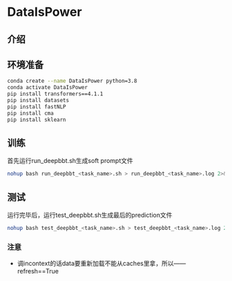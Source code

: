 # DataIsPower

## 介绍

## 环境准备

```bash
conda create --name DataIsPower python=3.8
conda activate DataIsPower
pip install transformers==4.1.1
pip install datasets
pip install fastNLP
pip install cma
pip install sklearn
```

## 训练

首先运行run_deepbbt.sh生成soft prompt文件

```bash
nohup bash run_deepbbt_<task_name>.sh > run_deepbbt_<task_name>.log 2>&1 &
```

## 测试

运行完毕后，运行test_deepbbt.sh生成最后的prediction文件

```bash
nohup bash test_deepbbt_<task_name>.sh > test_deepbbt_<task_name>.log 2>&1 &
```

### 注意

- 调incontext的话data要重新加载不能从caches里拿，所以——refresh==True
